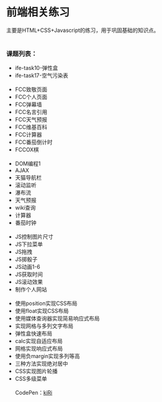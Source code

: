  前端相关练习
===
主要是HTML+CSS+Javascript的练习，用于巩固基础的知识点。
<br><br>
### 课题列表：
+ ife-task10-弹性盒
+ ife-task17-空气污染表
<br><br>
+ FCC致敬页面
+ FCC个人页面
+ FCC弹幕墙
+ FCC名言引用
+ FCC天气预报
+ FCC维基百科
+ FCC计算器
+ FCC番茄倒计时
+ FCCOX棋
<br><br>
+ DOM编程1
+ AJAX
+ 天猫导航栏
+ 滚动监听
+ 瀑布流
+ 天气预报
+ wiki查询
+ 计算器
+ 番茄时钟
<br><br>
+ JS控制图片尺寸
+ JS下拉菜单
+ JS拖拽
+ JS掷骰子
+ JS动画1-6
+ JS获取时间
+ JS滚动效果
+ 制作个人网站
<br><br>
+ 使用position实现CSS布局
+ 使用float实现CSS布局
+ 使用媒体查询器实现简易响应式布局
+ 实现网格与多列文字布局
+ 弹性盒快速布局
+ calc实现自适应布局
+ 网格实现响应式布局
+ 使用负margin实现多列等高
+ 三种方法实现绝对居中
+ CSS实现图片轮播
+ CSS多级菜单
<br><br>
CodePen：<a target="_blank" href="http://codepen.io/kiRinoi/#">kiRi</a>
